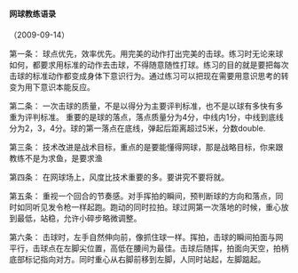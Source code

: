 
#### 网球教练语录
（2009-09-14）

第一条： 球点优先，效率优先。用完美的动作打出完美的击球。练习时无论来球如何，都要求用标准的动作去击球，不得随意随性打球。练习的目的就是要把每次击球的标准动作都变成身体下意识行为。通过练习可以把现在需要用意识思考的转变为用下意识本能反应。

第二条： 一次击球的质量，不是以得分为主要评判标准，也不是以球有多快有多重为评判标准。 重要的是球的落点，落点质量分为4分，中线内1分，中线到底线分为2，3，4分。球的第一落点在底线，弹起后距离超过5米，分数double.

第三条： 技术改进是战术目标，重点的是要能懂得网球，那是战略目标，你来跟教练不是为求鱼，是要求渔

第四条： 在网球场上，风度比技术重要的多。要讲究不要将就。

第五条： 重视一个回合的节奏感。对手挥拍的瞬间，预判断球的方向和落点，同时如同听见发令枪一样起跑。跑动的同时拉拍。球过网第一次落地的时候，重心放到最低，站稳，允许小碎步略微调整。

第六条： 击球时，左手自然伸向前，像抓住球一样。挥拍，击球的瞬间拍面与网平行，击球点在左脚尖位置，高低在腰间为最佳。击球后随挥，拍面向天空，拍柄底部标记指向对方。同时重心从右脚前移到左脚，人同时站起，左脚踮起。
